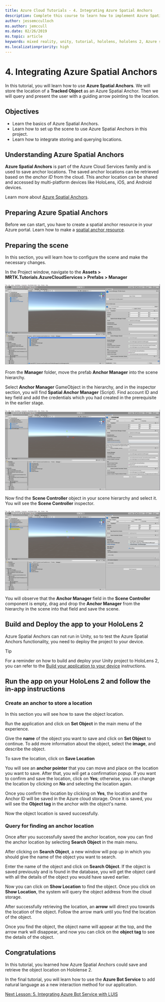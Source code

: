 ```yaml
---
title: Azure Cloud Tutorials - 4. Integrating Azure Spatial Anchors
description: Complete this course to learn how to implement Azure Spatial Anchors within a HoloLens 2 application.
author: jessemcculloch
ms.author: jemccull
ms.date: 02/26/2019
ms.topic: article
keywords: mixed reality, unity, tutorial, hololens, hololens 2, Azure spatial anchors
ms.localizationpriority: high
---
```


# 4. Integrating Azure Spatial Anchors

In this tutorial, you will learn how to use **Azure Spatial Anchors**. We will store the location of a **Tracked Object** as an Azure Spatial Anchor. Then we will query and present the user with a guiding arrow pointing to the location.

## Objectives

* Learn the basics of Azure Spatial Anchors.
* Learn how to set up the scene to use Azure Spatial Anchors in this project.
* Learn how to integrate storing and querying locations.

## Understanding Azure Spatial Anchors

 **Azure Spatial Anchors** is part of the Azure Cloud Services family and is used to save anchor locations. The saved anchor locations can be retrieved based on the *anchor ID* from the cloud. This anchor location can be shared and accessed by multi-platform devices like HoloLens, iOS, and Android devices.

Learn more about [Azure Spatial Anchors](https://docs.microsoft.com/azure/spatial-anchors/overview).

## Preparing Azure Spatial Anchors

Before we can start, you have to create a spatial anchor resource in your Azure portal.
Learn how to make a [spatial anchor resource](https://docs.microsoft.com/azure/spatial-anchors/quickstarts/get-started-hololens#create-a-spatial-anchors-resource).

## Preparing the scene

In this section, you will learn how to configure the scene and make the necessary changes.

In the Project window, navigate to the **Assets > MRTK.Tutorials.AzureCloudServices > Prefabs > Manager**

![mrlearning-azure](images/mrlearning-azure/tutorial4-section1-step1-1.png)

From the **Manager** folder, move the prefab **Anchor Manager** into the scene hierarchy.

Select **Anchor Manager** GameObject in the hierarchy, and in the inspector section, you will find **Spatial Anchor Manager** (Script). Find account ID and key field and add the credentials which you had created in the prerequisite in the earlier stage.

![mrlearning-azure](images/mrlearning-azure/tutorial4-section1-step2-1.png)

Now find the **Scene Controller** object in your scene hierarchy and select it. You will see the **Scene Controller** inspector.

![mrlearning-azure](images/mrlearning-azure/tutorial4-section1-step3-1.png)

You will observe that the **Anchor Manager** field in the **Scene Controller** component is empty, drag and drop the **Anchor Manager** from the hierarchy in the scene into that field and save the scene.

## Build and Deploy the app to your HoloLens 2

Azure Spatial Anchors can not run in Unity, so to test the Azure Spatial Anchors functionality, you need to deploy the project to your device.

> [!TIP]
> For a reminder on how to build and deploy your Unity project to HoloLens 2, you can refer to the [Build your application to your device](mrlearning-base-ch1.md#build-your-application-to-your-device) instructions.

## Run the app on your HoloLens 2 and follow the in-app instructions

### Create an anchor to store a location

In this section you will see how to save the object location.

Run the application and click on **Set Object** in the main menu of the experience.

Give the **name** of the object you want to save and click on **Set Object** to continue. To add more information about the object, select the **image**, and describe the object.

To save the location, click on **Save Location**

You will see an **anchor pointer** that you can move and place on the location you want to save. After that, you will get a confirmation popup. If you want to confirm and save the location, click on **Yes**; otherwise, you can change the location by clicking on **No** and selecting the location again.

Once you confirm the location by clicking on **Yes**, the location and the Anchor ID will be saved in the Azure cloud storage. Once it is saved, you will see the **Object tag**  in the anchor with the object's name.

Now the object location is saved successfully.

### Query for finding an anchor location

Once after you successfully saved the anchor location, now you can find the anchor location by selecting **Search Object** in the main menu.

After clicking on **Search Object**, a new window will pop up in which you should give the name of the object you want to search.

Enter the name of the object and click on **Search Object**. If the object is saved previously and is found in the database, you will get the object card with all the details of the object you would have saved earlier.

Now you can click on **Show Location** to find the object. Once you click on **Show Location**, the system will query the object address from the cloud storage.

After successfully retrieving the location, an **arrow** will direct you towards the location of the object. Follow the arrow mark until you find the location of the object.

Once you find the object, the object name will appear at the top, and the arrow mark will disappear, and now you can click on the **object tag** to see the details of the object.

## Congratulations

In this tutorial, you learned how Azure Spatial Anchors could save and retrieve the object location on Hololense 2.

In the final tutorial, you will learn how to use the **Azure Bot Service** to add natural language as a new interaction method for our application.

[Next Lesson: 5. Integrating Azure Bot Service with LUIS](mrlearning-azure-05.md)
